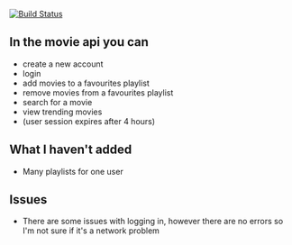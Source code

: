 [![Build Status](https://app.travis-ci.com/jodies383/movie-api.svg?branch=gh-pages)](https://app.travis-ci.com/jodies383/movie-api)
## In the movie api you can
- create a new account
- login
- add movies to a favourites playlist
- remove movies from a favourites playlist
- search for a movie
- view trending movies
- (user session expires after 4 hours)

## What I haven't added
- Many playlists for one user

## Issues
- There are some issues with logging in, however there are no errors so I'm not sure if it's a network problem